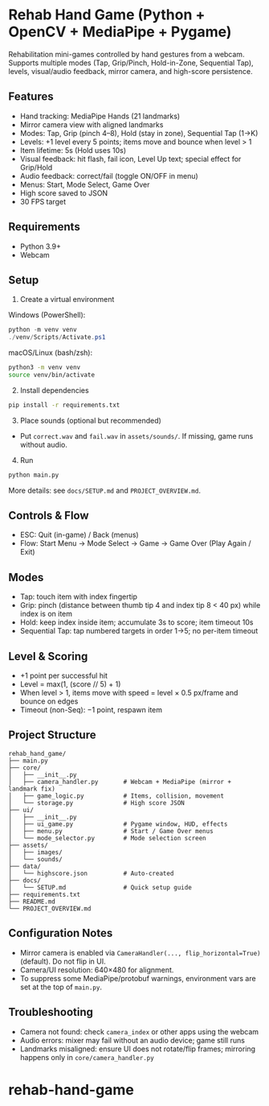 # Rehab Hand Game (Python + OpenCV + MediaPipe + Pygame)

Rehabilitation mini-games controlled by hand gestures from a webcam. Supports multiple modes (Tap, Grip/Pinch, Hold-in-Zone, Sequential Tap), levels, visual/audio feedback, mirror camera, and high-score persistence.

## Features

- Hand tracking: MediaPipe Hands (21 landmarks)
- Mirror camera view with aligned landmarks
- Modes: Tap, Grip (pinch 4–8), Hold (stay in zone), Sequential Tap (1→K)
- Levels: +1 level every 5 points; items move and bounce when level > 1
- Item lifetime: 5s (Hold uses 10s)
- Visual feedback: hit flash, fail icon, Level Up text; special effect for Grip/Hold
- Audio feedback: correct/fail (toggle ON/OFF in menu)
- Menus: Start, Mode Select, Game Over
- High score saved to JSON
- 30 FPS target

## Requirements

- Python 3.9+
- Webcam

## Setup

1. Create a virtual environment

Windows (PowerShell):

```powershell
python -m venv venv
./venv/Scripts/Activate.ps1
```

macOS/Linux (bash/zsh):

```bash
python3 -m venv venv
source venv/bin/activate
```

2. Install dependencies

```bash
pip install -r requirements.txt
```

3. Place sounds (optional but recommended)

- Put `correct.wav` and `fail.wav` in `assets/sounds/`. If missing, game runs without audio.

4. Run

```bash
python main.py
```

More details: see `docs/SETUP.md` and `PROJECT_OVERVIEW.md`.

## Controls & Flow

- ESC: Quit (in-game) / Back (menus)
- Flow: Start Menu → Mode Select → Game → Game Over (Play Again / Exit)

## Modes

- Tap: touch item with index fingertip
- Grip: pinch (distance between thumb tip 4 and index tip 8 < 40 px) while index is on item
- Hold: keep index inside item; accumulate 3s to score; item timeout 10s
- Sequential Tap: tap numbered targets in order 1→5; no per-item timeout

## Level & Scoring

- +1 point per successful hit
- Level = max(1, (score // 5) + 1)
- When level > 1, items move with speed = level × 0.5 px/frame and bounce on edges
- Timeout (non-Seq): −1 point, respawn item

## Project Structure

```
rehab_hand_game/
├── main.py
├── core/
│   ├── __init__.py
│   ├── camera_handler.py       # Webcam + MediaPipe (mirror + landmark fix)
│   ├── game_logic.py           # Items, collision, movement
│   └── storage.py              # High score JSON
├── ui/
│   ├── __init__.py
│   ├── ui_game.py              # Pygame window, HUD, effects
│   ├── menu.py                 # Start / Game Over menus
│   └── mode_selector.py        # Mode selection screen
├── assets/
│   ├── images/
│   └── sounds/
├── data/
│   └── highscore.json          # Auto-created
├── docs/
│   └── SETUP.md                # Quick setup guide
├── requirements.txt
├── README.md
└── PROJECT_OVERVIEW.md
```

## Configuration Notes

- Mirror camera is enabled via `CameraHandler(..., flip_horizontal=True)` (default). Do not flip in UI.
- Camera/UI resolution: 640×480 for alignment.
- To suppress some MediaPipe/protobuf warnings, environment vars are set at the top of `main.py`.

## Troubleshooting

- Camera not found: check `camera_index` or other apps using the webcam
- Audio errors: mixer may fail without an audio device; game still runs
- Landmarks misaligned: ensure UI does not rotate/flip frames; mirroring happens only in `core/camera_handler.py`

# rehab-hand-game
